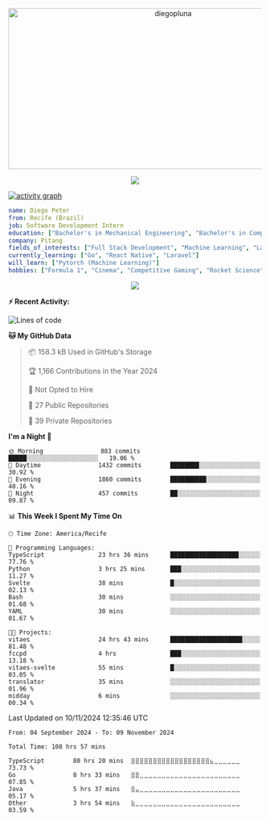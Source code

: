 <p align="center">
  <img src="https://socialify.git.ci/diegopluna/diegopluna/image?font=Inter&forks=1&issues=1&language=1&name=1&owner=1&pattern=Brick%20Wall&pulls=1&stargazers=1&theme=Dark" alt="diegopluna" width="640" height="320" />
</p>

<p align="center">
  <img src="https://github-profile-trophy.vercel.app/?username=diegopluna&theme=tokyonight&column=-1"/>
</p>

[![activity graph](https://github-readme-activity-graph.vercel.app/graph?username=diegopluna&theme=github-dark-dimmed&custom_title=diegopluna%20Activity%20Graph&hide_border=true)](https://github.com/ashutosh00710/github-readme-activity-graph)

```yaml
name: Diego Peter
from: Recife (Brazil)
job: Software Development Intern
education: ["Bachelor's in Mechanical Engineering", "Bachelor's in Computer Science"]
company: Pitang
fields_of_interests: ["Full Stack Development", "Machine Learning", "Large Language Models", "Computer Vision"]
currently_learning: ["Go", "React Native", "Laravel"]
will_learn: ["Pytorch (Machine Learning)"]
hobbies: ["Formula 1", "Cinema", "Competitive Gaming", "Rocket Science"]
```
<p align="center">
  <img src="https://music-profile.rayriffy.com/theme/dark.svg?uid=001361.7bf259d2dfb9456ca71b61612518bc5f.0128" />
</p>

**:zap: Recent Activity:**

<!--START_SECTION:activity-->
<!--END_SECTION:activity-->

<!--START_SECTION:waka-->
![Lines of code](https://img.shields.io/badge/From%20Hello%20World%20I%27ve%20Written-3.8%20million%20lines%20of%20code-blue)

**🐱 My GitHub Data** 

> 📦 158.3 kB Used in GitHub's Storage 
 > 
> 🏆 1,166 Contributions in the Year 2024
 > 
> 🚫 Not Opted to Hire
 > 
> 📜 27 Public Repositories 
 > 
> 🔑 39 Private Repositories 
 > 
**I'm a Night 🦉** 

```text
🌞 Morning                883 commits         █████░░░░░░░░░░░░░░░░░░░░   19.06 % 
🌆 Daytime                1432 commits        ████████░░░░░░░░░░░░░░░░░   30.92 % 
🌃 Evening                1860 commits        ██████████░░░░░░░░░░░░░░░   40.16 % 
🌙 Night                  457 commits         ██░░░░░░░░░░░░░░░░░░░░░░░   09.87 % 
```


📊 **This Week I Spent My Time On** 

```text
🕑︎ Time Zone: America/Recife

💬 Programming Languages: 
TypeScript               23 hrs 36 mins      ███████████████████░░░░░░   77.76 % 
Python                   3 hrs 25 mins       ███░░░░░░░░░░░░░░░░░░░░░░   11.27 % 
Svelte                   38 mins             █░░░░░░░░░░░░░░░░░░░░░░░░   02.13 % 
Bash                     30 mins             ░░░░░░░░░░░░░░░░░░░░░░░░░   01.68 % 
YAML                     30 mins             ░░░░░░░░░░░░░░░░░░░░░░░░░   01.67 % 

🐱‍💻 Projects: 
vitaes                   24 hrs 43 mins      ████████████████████░░░░░   81.48 % 
fccpd                    4 hrs               ███░░░░░░░░░░░░░░░░░░░░░░   13.18 % 
vitaes-svelte            55 mins             █░░░░░░░░░░░░░░░░░░░░░░░░   03.05 % 
translator               35 mins             ░░░░░░░░░░░░░░░░░░░░░░░░░   01.96 % 
midday                   6 mins              ░░░░░░░░░░░░░░░░░░░░░░░░░   00.34 % 
```


 Last Updated on 10/11/2024 12:35:46 UTC
<!--END_SECTION:waka-->

<!--START_SECTION:waka-simple-->

```text
From: 04 September 2024 - To: 09 November 2024

Total Time: 108 hrs 57 mins

TypeScript        80 hrs 20 mins  ⣿⣿⣿⣿⣿⣿⣿⣿⣿⣿⣿⣿⣿⣿⣿⣿⣿⣿⣦⣀⣀⣀⣀⣀⣀   73.73 %
Go                8 hrs 33 mins   ⣿⣿⣀⣀⣀⣀⣀⣀⣀⣀⣀⣀⣀⣀⣀⣀⣀⣀⣀⣀⣀⣀⣀⣀⣀   07.85 %
Java              5 hrs 37 mins   ⣿⣤⣀⣀⣀⣀⣀⣀⣀⣀⣀⣀⣀⣀⣀⣀⣀⣀⣀⣀⣀⣀⣀⣀⣀   05.17 %
Other             3 hrs 54 mins   ⣷⣀⣀⣀⣀⣀⣀⣀⣀⣀⣀⣀⣀⣀⣀⣀⣀⣀⣀⣀⣀⣀⣀⣀⣀   03.59 %
```

<!--END_SECTION:waka-simple-->

